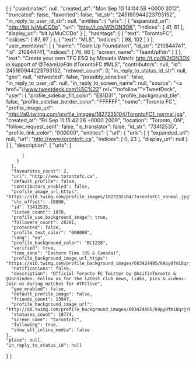 [
  {
    "coordinates": null,
    "created_at": "Mon Sep 10 14:04:58 +0000 2012",
    "truncated": false,
    "favorited": false,
    "id_str": "245160944223793152",
    "in_reply_to_user_id_str": null,
    "entities": {
      "urls": [
        {
          "expanded_url": "http://bit.ly/MuCCDo",
          "url": "http://t.co/W2tON3OK",
          "indices": [
            41,
            61
          ],
          "display_url": "bit.ly/MuCCDo"
        }
      ],
      "hashtags": [
        {
          "text": "TorontoFC",
          "indices": [
            87,
            97
          ]
        },
        {
          "text": "MLS",
          "indices": [
            98,
            102
          ]
        }
      ],
      "user_mentions": [
        {
          "name": "Team Up Foundation",
          "id_str": "210844741",
          "id": 210844741,
          "indices": [
            76,
            86
          ],
          "screen_name": "TeamUpFdn"
        }
      ]
    },
    "text": "Create your own TFC ESQ by Movado Watch: http://t.co/W2tON3OK in support of @TeamUpFdn #TorontoFC #MLS",
    "contributors": null,
    "id": 245160944223793152,
    "retweet_count": 0,
    "in_reply_to_status_id_str": null,
    "geo": null,
    "retweeted": false,
    "possibly_sensitive": false,
    "in_reply_to_user_id": null,
    "in_reply_to_screen_name": null,
    "source": "<a href="//www.tweetdeck.com%5C%22" rel="\"nofollow\"">TweetDeck</a>",
    "user": {
      "profile_sidebar_fill_color": "EB1D31",
      "profile_background_tile": false,
      "profile_sidebar_border_color": "FFFFFF",
      "name": "Toronto FC",
      "profile_image_url": "http://a0.twimg.com/profile_images/1827235104/TorontoFC1_normal.jpg",
      "created_at": "Fri Sep 11 15:42:26 +0000 2009",
      "location": "Toronto, ON",
      "follow_request_sent": false,
      "is_translator": false,
      "id_str": "73412535",
      "profile_link_color": "000000",
      "entities": {
        "url": {
          "urls": [
            {
              "expanded_url": null,
              "url": "http://www.torontofc.ca",
              "indices": [
                0,
                23
              ],
              "display_url": null
            }
          ]
        },
        "description": {
          "urls": [
 
          ]
        }
      },
      "favourites_count": 2,
      "url": "http://www.torontofc.ca",
      "default_profile": false,
      "contributors_enabled": false,
      "profile_image_url_https": "https://si0.twimg.com/profile_images/1827235104/TorontoFC1_normal.jpg",
      "utc_offset": -18000,
      "id": 73412535,
      "listed_count": 1078,
      "profile_use_background_image": true,
      "followers_count": 28281,
      "protected": false,
      "profile_text_color": "000000",
      "lang": "en",
      "profile_background_color": "BC1228",
      "verified": true,
      "time_zone": "Eastern Time (US & Canada)",
      "profile_background_image_url_https": "https://si0.twimg.com/profile_background_images/603424485/k9py0fm18qrjr8l22qlp.jpeg",
      "notifications": false,
      "description": "Official Toronto FC Twitter by @AsifinToronto & @JonSinden. Follow us for the latest club news, links, pics & videos. Join us during matches for #TFClive",
      "geo_enabled": false,
      "default_profile_image": false,
      "friends_count": 13947,
      "profile_background_image_url": "http://a0.twimg.com/profile_background_images/603424485/k9py0fm18qrjr8l22qlp.jpeg",
      "statuses_count": 10774,
      "screen_name": "torontofc",
      "following": true,
      "show_all_inline_media": false
    },
    "place": null,
    "in_reply_to_status_id": null
  }
]

